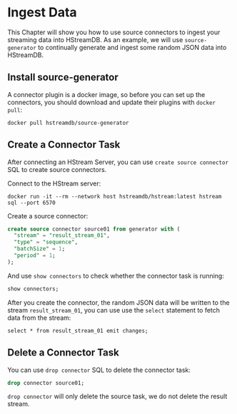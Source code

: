 # Ingest Data

This Chapter will show you how to use source connectors to ingest your streaming data into HStreamDB.
As an example, we will use `source-generator` to continually generate
and ingest some random JSON data into HStreamDB.


## Install source-generator

A connector plugin is a docker image,
so before you can set up the connectors,
you should download and update their plugins with `docker pull`:
```shell
docker pull hstreamdb/source-generator
```

## Create a Connector Task

After connecting an HStream Server, you can use `create source connector`
SQL to create source connectors.

Connect to the HStream server:

```shell
docker run -it --rm --network host hstreamdb/hstream:latest hstream sql --port 6570
```

Create a source connector:

```sql
create source connector source01 from generator with (
  "stream" = "result_stream_01",
  "type" = "sequence",
  "batchSize" = 1;
  "period" = 1;
);
```

And use `show connectors` to check whether the connector task is running:

```sql
show connectors;
```

After you create the connector,
the random JSON data will be written to the stream `result_stream_01`,
you can use use the `select` statement to fetch data from the stream:
```
select * from result_stream_01 emit changes;
```

## Delete a Connector Task

You can use `drop connector` SQL to delete the connector task:

```sql
drop connector source01;
```

`drop connector` will only delete the source task,
we do not delete the result stream.
